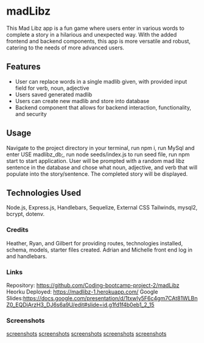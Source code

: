 # madLibz

This Mad Libz app is a fun game where users enter in various words to complete a story in a hilarious and unexpected way. With the added frontend and backend components, this app is more versatile and robust, catering to the needs of more advanced users.

## Features

- User can replace words in a single madlib given, with provided input field for verb, noun, adjective
- Users saved generated madlib
- Users can create new madlib and store into database
- Backend component that allows for backend interaction, functionality, and security

## Usage
Navigate to the project directory in your terminal, run npm i, run MySql and enter USE madlibz_db;, run node seeds/index.js to run seed file, run npm start to start application. User will be prompted with a random mad libz sentence in the database and chose what noun, adjective, and verb that will populate into the story/sentence. The completed story will be displayed. 

## Technologies Used

Node.js, Express.js, Handlebars, Sequelize, External CSS Tailwinds, mysql2, bcrypt, dotenv.

### Credits
Heather, Ryan, and Gilbert for providing routes, technologies installed, schema, models, starter files created.
Adrian and Michelle front end log in and handlebars.

### Links
Repository: https://github.com/Coding-bootcamp-project-2/madLibz
Heorku Deployed: https://madlibz-1.herokuapp.com/
Google Slides:https://docs.google.com/presentation/d/1txwIy5F6c4gm7CAt81WLBnZ0_EQDiArzH3_DJ6s6a9U/edit#slide=id.g1fd1f4b0eb1_2_15

### Screenshots

[screenshots](./img/homepage.png)
[screenshots](./img/loggedin.png)
[screenshots](./img/savedmadlibz.png)
[screenshots](./img/userinput.png)
[screenshots](./img/signuppage.png)



